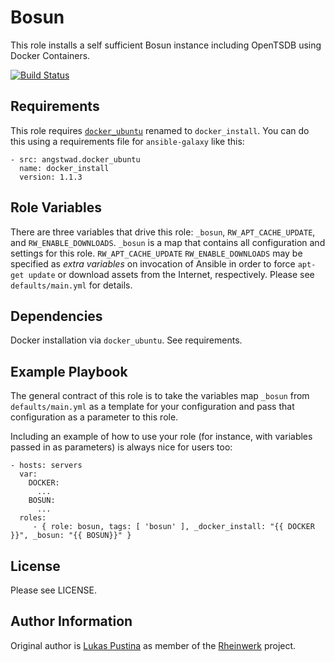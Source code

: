 Bosun
=====

This role installs a self sufficient Bosun instance including OpenTSDB
using Docker Containers.

[![Build Status](https://travis-ci.org/Rheinwerk/ansible-role-bosun_all_in_one.svg?branch=master)](https://travis-ci.org/Rheinwerk/ansible-role-bosun_all_in_one)

Requirements
------------

This role requires [`docker_ubuntu`](https://galaxy.ansible.com/detail#/role/292) renamed to `docker_install`. You can do this using a requirements file for `ansible-galaxy` like this:

```
- src: angstwad.docker_ubuntu
  name: docker_install
  version: 1.1.3
```

Role Variables
--------------

There are three variables that drive this role: `_bosun`, `RW_APT_CACHE_UPDATE`, and `RW_ENABLE_DOWNLOADS`. `_bosun` is a map that contains all configuration and settings for this role. `RW_APT_CACHE_UPDATE` `RW_ENABLE_DOWNLOADS` may be specified as _extra variables_ on invocation of Ansible in order to force `apt-get update` or download assets from the Internet, respectively. Please see `defaults/main.yml` for details.

Dependencies
------------

Docker installation via `docker_ubuntu`. See requirements.

Example Playbook
----------------

The general contract of this role is to take the variables map `_bosun` from `defaults/main.yml` as a template for your configuration and pass that configuration as a parameter to this role.

Including an example of how to use your role (for instance, with variables passed in as parameters) is always nice for users too:

    - hosts: servers
      var:
        DOCKER:
          ...
        BOSUN:
          ...
      roles:
         - { role: bosun, tags: [ 'bosun' ], _docker_install: "{{ DOCKER }}", _bosun: "{{ BOSUN}}" }

License
-------

Please see LICENSE.

Author Information
------------------

Original author is [Lukas Pustina](https://github.com/lukaspustina) as member of the [Rheinwerk](https://github.com/Rheinwerk) project.
